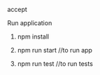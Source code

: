 accept

Run application

1. npm install

2. npm run start
   //to run app

3. npm run test
   //to run tests

